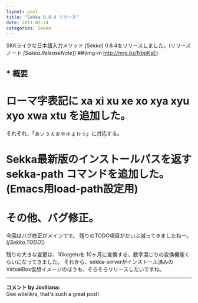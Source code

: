 ```yaml
---
layout: post
title: "Sekka 0.8.4 リリース"
date: 2011-02-24
categories: Sekka
---
```

SKKライクな日本語入力メソッド *[Sekka*] 0.8.4をリリースしました。(リリースノート *[Sekka.ReleaseNote*])
 ##(img-m http://mrg.bz/NbpKsE)

## * 概要
# ローマ字表記に xa xi xu xe xo xya xyu xyo xwa xtu を追加した。
  それぞれ、「ぁぃぅぇぉゃゅょゎっ」に対応する。
# Sekka最新版のインストールパスを返す sekka-path コマンドを追加した。(Emacs用load-path設定用)
# その他、バグ修正。

今回はバグ修正がメインです。
残りのTODO項目がだいぶ減ってきましたねー。(*[Sekka.TODO*])

残りの大きな変更は、10kagetuを 10ヶ月に変換する、数字混じりの変換機能くらいになってきました。
それから、sekka-serverがインストール済みのVirtualBox仮想イメージのほうも、そろそろリリースしたいですね。



---

**コメント by Joviliana:**  
Gee wlielikrs, that's such a great post!
